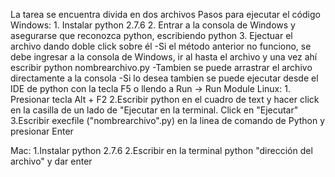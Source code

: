 
La tarea se encuentra divida en dos archivos
Pasos para ejecutar el código
Windows:
	1. Instalar python 2.7.6
	2. Entrar a la consola de Windows y asegurarse que reconozca  python, escribiendo python
	3. Ejectuar el archivo dando doble click sobre él
	 	-Si el método anterior no funciono, se debe ingresar a la consola de Windows, ir al hasta el archivo y una vez ahí escribir python nombrearchivo.py
		-Tambien se puede arrastrar el archivo directamente a la consola
		-Si lo desea tambien se puede ejecutar desde el IDE de python con la tecla F5 o llendo a Run -> Run Module
Linux:
	1. Presionar tecla Alt + F2
	2.Escribir python en el cuadro de text y hacer click en la casilla de un lado de "Ejecutar en la terminal. Click en "Ejecutar"
	3.Escribir execfile ("nombrearchivo".py) en la linea de comando de Python y presionar Enter

Mac:
	1.Instalar python 2.7.6
	2.Escribir en la terminal python "dirección del archivo" y dar enter
